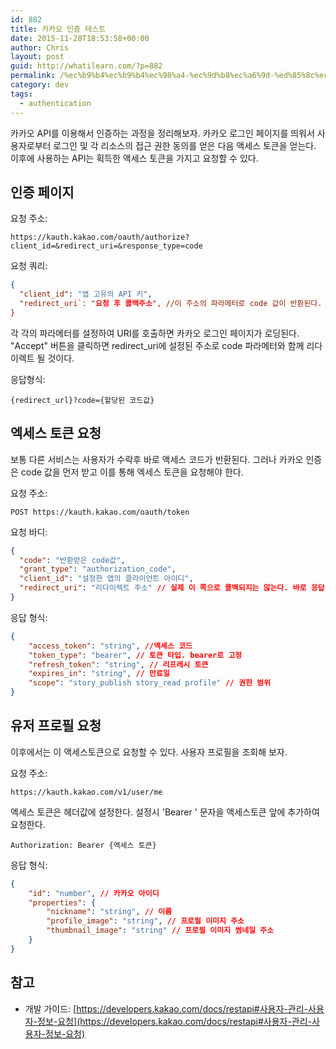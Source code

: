 ```yaml
---
id: 882
title: 카카오 인증 테스트
date: 2015-11-28T18:53:58+00:00
author: Chris
layout: post
guid: http://whatilearn.com/?p=882
permalink: /%ec%b9%b4%ec%b9%b4%ec%98%a4-%ec%9d%b8%ec%a6%9d-%ed%85%8c%ec%8a%a4%ed%8a%b8/
category: dev
tags:
  - authentication
---
```

카카오 API를 이용해서 인증하는 과정을 정리해보자. 카카오 로그인 페이지를 띄워서 사용자로부터 로그인 및 각 리소스의 접근 권한 동의를 얻은 다음 액세스 토큰을 얻는다. 이후에 사용하는 API는 획득한 액세스 토큰을 가지고 요청할 수 있다.

## 인증 페이지

요청 주소:

```
https://kauth.kakao.com/oauth/authorize?client_id=&redirect_uri=&response_type=code
```

요청 쿼리:

```json
{
  "client_id": "앱 고유의 API 키",
  "redirect_uri`: "요청 후 콜백주소", //이 주소의 파라메터로 code 값이 반환된다. 테스트에서는 내부 서버를 돌려 http://localhost:9000로 설정할 수 있다. 
}
```

각 각의 파라메터를 설정하여 URI를 호출하면 카카오 로그인 페이지가 로딩된다. "Accept" 버튼을 클릭하면 redirect_uri에 설정된 주소로 code 파라메터와 함께 리다이렉트 될 것이다.

응답형식:

```
{redirect_url}?code={할당된 코드값}
```

## 엑세스 토큰 요청

보통 다른 서비스는 사용자가 수락후 바로 액세스 코드가 반환된다. 그러나 카카오 인증은 code 값을 먼저 받고 이를 통해 엑세스 토큰을 요청해야 한다.

요청 주소:

```
POST https://kauth.kakao.com/oauth/token
```

요청 바디:

```json
{
  "code": "반환받은 code값",
  "grant_type": "authorization_code",
  "client_id": "설정한 앱의 클라이언트 아이디",
  "redirect_uri": "리다이렉트 주소" // 실제 이 쪽으로 콜백되지는 않는다. 바로 응답 바디를 확인할 수 있다.
}
```

응답 형식:

```json
{
    "access_token": "string", //액세스 코드 
    "token_type": "bearer", // 토큰 타입. bearer로 고정 
    "refresh_token": "string", // 리프레시 토큰
    "expires_in": "string", // 만료일
    "scope": "story_publish story_read profile" // 권한 범위 
}
```

## 유저 프로필 요청 

이후에서는 이 액세스토큰으로 요청할 수 있다. 사용자 프로필을 조회해 보자.

요청 주소: 

```
https://kauth.kakao.com/v1/user/me
```

엑세스 토큰은 헤더값에 설정한다. 설정시 'Bearer ' 문자을 액세스토큰 앞에 추가하여 요청한다.

```
Authorization: Bearer {엑세스 토큰}
```

응답 형식:

```json
{
    "id": "number", // 카카오 아이디 
    "properties": {
        "nickname": "string", // 이름 
        "profile_image": "string", // 프로필 이미지 주소
        "thumbnail_image": "string" // 프로필 이미지 썸네일 주소 
    }
}
```

## 참고

* 개발 가이드: [https://developers.kakao.com/docs/restapi#사용자-관리-사용자-정보-요청](https://developers.kakao.com/docs/restapi#사용자-관리-사용자-정보-요청)